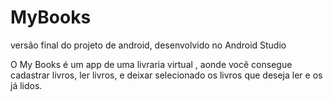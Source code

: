 # MyBooks
versão final do projeto de android, desenvolvido no Android Studio

O My Books é um app de uma livraria virtual , aonde você consegue cadastrar livros, ler livros, e deixar selecionado os livros que deseja ler e os já lidos.
